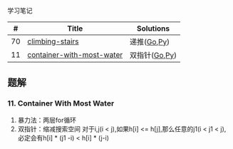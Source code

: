 学习笔记


|#|Title|Solutions|
|---|---|------|
|70|[climbing-stairs](https://leetcode-cn.com/problems/climbing-stairs) | 递推([Go](70/climbing_stairs.go),[Py](70/climbing_stairs.py))|
|11|[container-with-most-water](https://leetcode-cn.com/problems/container-with-most-water) | 双指针([Go](11/container_with_most_water.go),[Py](11/container_with_most_water.go))|



## 题解

### 11. Container With Most Water

1. 暴力法：两层for循环
2. 双指针：缩减搜索空间
   对于i,j(i < j),如果h[i] <= h[j],那么任意的j1(i < j1 < j),必定会有h[i] * (j1 -i) < h[i] * (j-i)
   